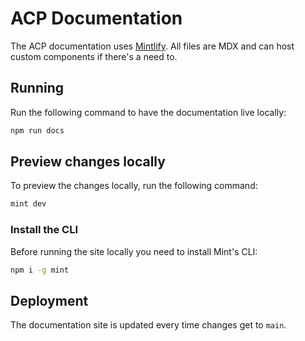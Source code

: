 # ACP Documentation

The ACP documentation uses [Mintlify](https://mintlify.com/).
All files are MDX and can host custom components if there's a need to.

## Running

Run the following command to have the documentation live locally:

```bash
npm run docs
```

## Preview changes locally

To preview the changes locally, run the following command:

```bash
mint dev
```

### Install the CLI

Before running the site locally you need to install Mint's CLI:

```bash
npm i -g mint
```

## Deployment

The documentation site is updated every time changes get to `main`.
